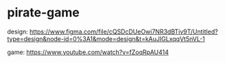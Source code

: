 # pirate-game

design: https://www.figma.com/file/cQSDcDUeOwi7NR3dBTiv9T/Untitled?type=design&node-id=0%3A1&mode=design&t=kAuJIGLxqqVt5nVL-1

game: https://www.youtube.com/watch?v=fZoqRpAU414
